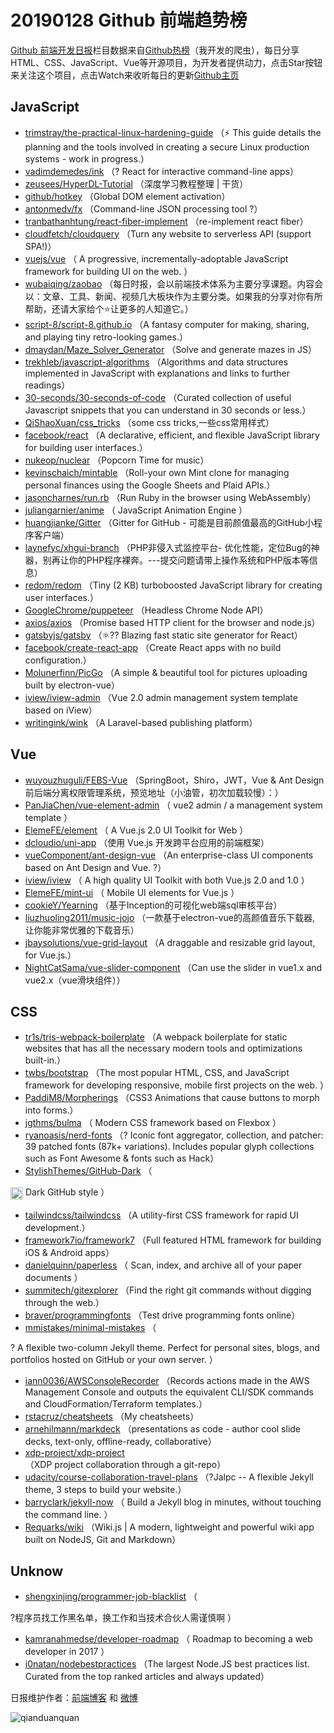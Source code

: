 # 20190128 Github 前端趋势榜

[Github 前端开发日报](https://qdkfweb.cn/c/news)栏目数据来自[Github热榜](https://github.qdkfweb.cn/)（我开发的爬虫），每日分享HTML、CSS、JavaScript、Vue等开源项目，为开发者提供动力，点击Star按钮来关注这个项目，点击Watch来收听每日的更新[Github主页](https://github.com/kujian/githubTrending)
## JavaScript

* [trimstray/the-practical-linux-hardening-guide](https://github.com/trimstray/the-practical-linux-hardening-guide) （⚡️ This guide details the planning and the tools involved in creating a secure Linux production systems - work in progress.）
* [vadimdemedes/ink](https://github.com/vadimdemedes/ink) （? React for interactive command-line apps）
* [zeusees/HyperDL-Tutorial](https://github.com/zeusees/HyperDL-Tutorial) （深度学习教程整理 | 干货）
* [github/hotkey](https://github.com/github/hotkey) （Global DOM element activation）
* [antonmedv/fx](https://github.com/antonmedv/fx) （Command-line JSON processing tool ?）
* [tranbathanhtung/react-fiber-implement](https://github.com/tranbathanhtung/react-fiber-implement) （re-implement react fiber）
* [cloudfetch/cloudquery](https://github.com/cloudfetch/cloudquery) （Turn any website to serverless API (support SPA!)）
* [vuejs/vue](https://github.com/vuejs/vue) （
        A progressive, incrementally-adoptable JavaScript framework for building UI on the web.
      ）
* [wubaiqing/zaobao](https://github.com/wubaiqing/zaobao) （每日时报，会以前端技术体系为主要分享课题。内容会以：文章、工具、新闻、视频几大板块作为主要分类。如果我的分享对你有所帮助，还请大家给个⭐️让更多的人知道它。）
* [script-8/script-8.github.io](https://github.com/script-8/script-8.github.io) （A fantasy computer for making, sharing, and playing tiny retro-looking games.）
* [dmaydan/Maze_Solver_Generator](https://github.com/dmaydan/Maze_Solver_Generator) （Solve and generate mazes in JS）
* [trekhleb/javascript-algorithms](https://github.com/trekhleb/javascript-algorithms) （Algorithms and data structures implemented in JavaScript with explanations and links to further readings）
* [30-seconds/30-seconds-of-code](https://github.com/30-seconds/30-seconds-of-code) （Curated collection of useful Javascript snippets that you can understand in 30 seconds or less.）
* [QiShaoXuan/css_tricks](https://github.com/QiShaoXuan/css_tricks) （some css tricks,一些css常用样式）
* [facebook/react](https://github.com/facebook/react) （A declarative, efficient, and flexible JavaScript library for building user interfaces.）
* [nukeop/nuclear](https://github.com/nukeop/nuclear) （Popcorn Time for music）
* [kevinschaich/mintable](https://github.com/kevinschaich/mintable) （Roll-your own Mint clone for managing personal finances using the Google Sheets and Plaid APIs.）
* [jasoncharnes/run.rb](https://github.com/jasoncharnes/run.rb) （Run Ruby in the browser using WebAssembly）
* [juliangarnier/anime](https://github.com/juliangarnier/anime) （
        JavaScript Animation Engine
      ）
* [huangjianke/Gitter](https://github.com/huangjianke/Gitter) （Gitter for GitHub - 可能是目前颜值最高的GitHub小程序客户端）
* [laynefyc/xhgui-branch](https://github.com/laynefyc/xhgui-branch) （PHP非侵入式监控平台- 优化性能，定位Bug的神器，别再让你的PHP程序裸奔。---提交问题请带上操作系统和PHP版本等信息）
* [redom/redom](https://github.com/redom/redom) （Tiny (2 KB) turboboosted JavaScript library for creating user interfaces.）
* [GoogleChrome/puppeteer](https://github.com/GoogleChrome/puppeteer) （Headless Chrome Node API）
* [axios/axios](https://github.com/axios/axios) （Promise based HTTP client for the browser and node.js）
* [gatsbyjs/gatsby](https://github.com/gatsbyjs/gatsby) （⚛️?? Blazing fast static site generator for React）
* [facebook/create-react-app](https://github.com/facebook/create-react-app) （Create React apps with no build configuration.）
* [Molunerfinn/PicGo](https://github.com/Molunerfinn/PicGo) （A simple &amp; beautiful tool for pictures uploading built by electron-vue）
* [iview/iview-admin](https://github.com/iview/iview-admin) （Vue 2.0 admin management system template based on iView）
* [writingink/wink](https://github.com/writingink/wink) （A Laravel-based publishing platform）

## Vue

* [wuyouzhuguli/FEBS-Vue](https://github.com/wuyouzhuguli/FEBS-Vue) （SpringBoot，Shiro，JWT，Vue &amp; Ant Design 前后端分离权限管理系统，预览地址（小油管，初次加载较慢）：）
* [PanJiaChen/vue-element-admin](https://github.com/PanJiaChen/vue-element-admin) （
        vue2 admin / a management system template
      ）
* [ElemeFE/element](https://github.com/ElemeFE/element) （
        A Vue.js 2.0 UI Toolkit for Web
      ）
* [dcloudio/uni-app](https://github.com/dcloudio/uni-app) （使用 Vue.js 开发跨平台应用的前端框架）
* [vueComponent/ant-design-vue](https://github.com/vueComponent/ant-design-vue) （An enterprise-class UI components based on Ant Design and Vue. ?）
* [iview/iview](https://github.com/iview/iview) （
        A high quality UI Toolkit with both Vue.js 2.0 and 1.0
      ）
* [ElemeFE/mint-ui](https://github.com/ElemeFE/mint-ui) （
        Mobile UI elements for Vue.js
      ）
* [cookieY/Yearning](https://github.com/cookieY/Yearning) （基于Inception的可视化web端sql审核平台）
* [liuzhuoling2011/music-jojo](https://github.com/liuzhuoling2011/music-jojo) （一款基于electron-vue的高颜值音乐下载器, 让你能非常优雅的下载音乐）
* [jbaysolutions/vue-grid-layout](https://github.com/jbaysolutions/vue-grid-layout) （A draggable and resizable grid layout, for Vue.js.）
* [NightCatSama/vue-slider-component](https://github.com/NightCatSama/vue-slider-component) （Can use the slider in vue1.x and vue2.x（vue滑块组件））

## CSS

* [tr1s/tris-webpack-boilerplate](https://github.com/tr1s/tris-webpack-boilerplate) （A webpack boilerplate for static websites that has all the necessary modern tools and optimizations built-in.）
* [twbs/bootstrap](https://github.com/twbs/bootstrap) （The most popular HTML, CSS, and JavaScript framework for developing responsive, mobile first projects on the web.
      ）
* [PaddiM8/Morpherings](https://github.com/PaddiM8/Morpherings) （CSS3 Animations that cause buttons to morph into forms.）
* [jgthms/bulma](https://github.com/jgthms/bulma) （
        Modern CSS framework based on Flexbox
      ）
* [ryanoasis/nerd-fonts](https://github.com/ryanoasis/nerd-fonts) （? Iconic font aggregator, collection, and patcher: 39 patched fonts (87k+ variations). Includes popular glyph collections such as Font Awesome &amp; fonts such as Hack）
* [StylishThemes/GitHub-Dark](https://github.com/StylishThemes/GitHub-Dark) （
        
<img class="emoji" title=":octocat:" alt=":octocat:" src="https://assets-cdn.github.com/images/icons/emoji/octocat.png" height="20" width="20" align="absmiddle"> Dark GitHub style
      ）
* [tailwindcss/tailwindcss](https://github.com/tailwindcss/tailwindcss) （A utility-first CSS framework for rapid UI development.）
* [framework7io/framework7](https://github.com/framework7io/framework7) （Full featured HTML framework for building iOS &amp; Android apps）
* [danielquinn/paperless](https://github.com/danielquinn/paperless) （
        Scan, index, and archive all of your paper documents
      ）
* [summitech/gitexplorer](https://github.com/summitech/gitexplorer) （Find the right git commands without digging through the web.）
* [braver/programmingfonts](https://github.com/braver/programmingfonts) （Test drive programming fonts online）
* [mmistakes/minimal-mistakes](https://github.com/mmistakes/minimal-mistakes) （
        
? A flexible two-column Jekyll theme. Perfect for personal sites, blogs, and portfolios hosted on GitHub or your own server.
      ）
* [iann0036/AWSConsoleRecorder](https://github.com/iann0036/AWSConsoleRecorder) （Records actions made in the AWS Management Console and outputs the equivalent CLI/SDK commands and CloudFormation/Terraform templates.）
* [rstacruz/cheatsheets](https://github.com/rstacruz/cheatsheets) （My cheatsheets）
* [arnehilmann/markdeck](https://github.com/arnehilmann/markdeck) （presentations as code - author cool slide decks, text-only, offline-ready, collaborative）
* [xdp-project/xdp-project](https://github.com/xdp-project/xdp-project) （XDP project collaboration through a git-repo）
* [udacity/course-collaboration-travel-plans](https://github.com/udacity/course-collaboration-travel-plans) （?Jalpc -- A flexible Jekyll theme, 3 steps to build your website.）
* [barryclark/jekyll-now](https://github.com/barryclark/jekyll-now) （
        Build a Jekyll blog in minutes, without touching the command line.
      ）
* [Requarks/wiki](https://github.com/Requarks/wiki) （Wiki.js | A modern, lightweight and powerful wiki app built on NodeJS, Git and Markdown）

## Unknow

* [shengxinjing/programmer-job-blacklist](https://github.com/shengxinjing/programmer-job-blacklist) （
        
?程序员找工作黑名单，换工作和当技术合伙人需谨慎啊
      ）
* [kamranahmedse/developer-roadmap](https://github.com/kamranahmedse/developer-roadmap) （
        Roadmap to becoming a web developer in 2017
      ）
* [i0natan/nodebestpractices](https://github.com/i0natan/nodebestpractices) （The largest Node.JS best practices list. Curated from the top ranked articles and always updated）


日报维护作者：[前端博客](https://qdkfweb.cn/) 和 [微博](https://qdkfweb.cn/go/weibo)

![qianduanquan](https://user-images.githubusercontent.com/3055447/38468989-651132ac-3b80-11e8-8e6b-15122322a9d7.png)